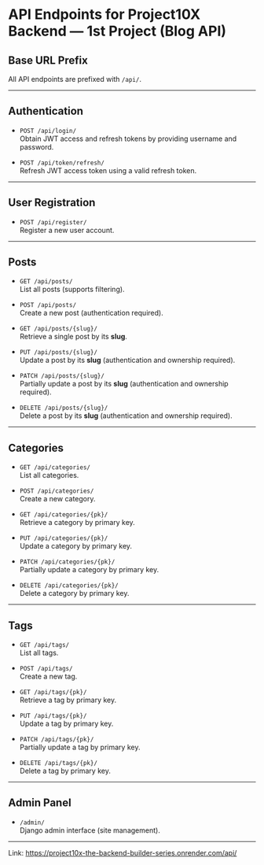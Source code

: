 # API Endpoints for Project10X Backend — 1st Project (Blog API)

## Base URL Prefix  
All API endpoints are prefixed with `/api/`.

---

## Authentication

- `POST /api/login/`  
  Obtain JWT access and refresh tokens by providing username and password.

- `POST /api/token/refresh/`  
  Refresh JWT access token using a valid refresh token.

---

## User Registration

- `POST /api/register/`  
  Register a new user account.

---

## Posts

- `GET /api/posts/`  
  List all posts (supports filtering).

- `POST /api/posts/`  
  Create a new post (authentication required).

- `GET /api/posts/{slug}/`  
  Retrieve a single post by its **slug**.

- `PUT /api/posts/{slug}/`  
  Update a post by its **slug** (authentication and ownership required).

- `PATCH /api/posts/{slug}/`  
  Partially update a post by its **slug** (authentication and ownership required).

- `DELETE /api/posts/{slug}/`  
  Delete a post by its **slug** (authentication and ownership required).

---

## Categories

- `GET /api/categories/`  
  List all categories.

- `POST /api/categories/`  
  Create a new category.

- `GET /api/categories/{pk}/`  
  Retrieve a category by primary key.

- `PUT /api/categories/{pk}/`  
  Update a category by primary key.

- `PATCH /api/categories/{pk}/`  
  Partially update a category by primary key.

- `DELETE /api/categories/{pk}/`  
  Delete a category by primary key.

---

## Tags

- `GET /api/tags/`  
  List all tags.

- `POST /api/tags/`  
  Create a new tag.

- `GET /api/tags/{pk}/`  
  Retrieve a tag by primary key.

- `PUT /api/tags/{pk}/`  
  Update a tag by primary key.

- `PATCH /api/tags/{pk}/`  
  Partially update a tag by primary key.

- `DELETE /api/tags/{pk}/`  
  Delete a tag by primary key.

---

## Admin Panel

- `/admin/`  
  Django admin interface (site management).

---

Link: https://project10x-the-backend-builder-series.onrender.com/api/ 